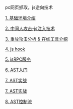 
pc网页抓取，js逆向技术

[1. 基础环境介绍](./1_1_first.md)

[2. 中间人攻击-js注入技术](./1_2_js_inject.md)

[3. 重放攻击分析 & 在线工具介绍](./1_3_replay_tools.md)

[4. js hook](./1_4_js_hook.md)

[5. jsRPC服务](./1_5_js_rpc.md)

[6. AST入门](./1_6_ast.md)

[7. AST实战](./1_7_ast_utils.md)

[7. AST实战](./1_8_ast_ob.md)

[8. AST控制流]()